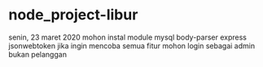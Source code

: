 # node_project-libur
senin, 23 maret 2020
mohon instal module mysql body-parser express jsonwebtoken
jika ingin mencoba semua fitur mohon login sebagai admin bukan pelanggan
